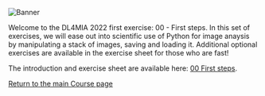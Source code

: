 ![Banner](https://heathered-minnow-f5a.notion.site/image/https%3A%2F%2Fs3-us-west-2.amazonaws.com%2Fsecure.notion-static.com%2F2c209d92-b863-455c-96e3-e19a1e6be8c2%2Fbanner.png?table=block&id=9e7f6029-6d6b-4423-9b2d-b89cbb49d75a&spaceId=10bcea8c-e347-41c2-830b-9cba925c8c74&width=2000&userId=&cache=v2)


Welcome to the DL4MIA 2022 first exercise: 00 - First steps. In this set of exercises, we will ease out into scientific use of Python for image anaysis by manipulating a stack of images, saving and loading it. Additional optional exercises are available in the exercise sheet for those who are fast!


The introduction and exercise sheet are available here: [00 First steps](https://tinyurl.com/m8b4hyp5).


[Return to the main Course page](https://tinyurl.com/7z8jxx2w)
